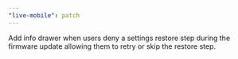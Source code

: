 ```yaml
---
"live-mobile": patch
---
```


Add info drawer when users deny a settings restore step during the firmware update allowing them to retry or skip the restore step.
